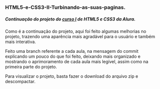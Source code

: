 ﻿<h3> HTML5-e-CSS3-II-Turbinando-as-suas-paginas.</h3>

<h5>Continuação do projeto do <a href="https://github.com/wcarestini/HTML5-e-CSS3-I-Suas-primeiras-paginas-da-web" title="Clique para visualizar a primeira parte do projeto!">curso I</a> de HTML5 e CSS3 da Alura.</h5>
<p>Como é a continuação do projeto, aqui foi feito algumas melhorias no projeto, trazendo uma aparência mais agradável para o usuário e também mais interativa.</p>

<p>Feito uma branch referente a cada aula, na mensagem do commit explicando um pouco do que foi feito, deixando mais organizado e mostrando o aprimoramento de cada aula mais legível, assim como na primeira parte do projeto.</p>


<p>Para visualizar o projeto, basta fazer o download do arquivo zip e descompactar.</p>